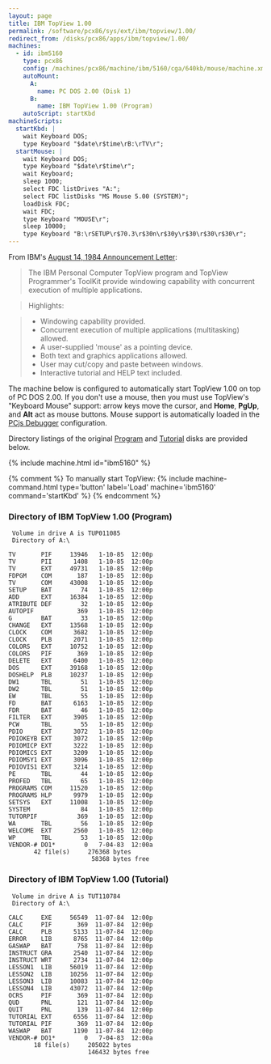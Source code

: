 ```yaml
---
layout: page
title: IBM TopView 1.00
permalink: /software/pcx86/sys/ext/ibm/topview/1.00/
redirect_from: /disks/pcx86/apps/ibm/topview/1.00/
machines:
  - id: ibm5160
    type: pcx86
    config: /machines/pcx86/machine/ibm/5160/cga/640kb/mouse/machine.xml
    autoMount:
      A:
        name: PC DOS 2.00 (Disk 1)
      B:
        name: IBM TopView 1.00 (Program)
    autoScript: startKbd
machineScripts:
  startKbd: |
    wait Keyboard DOS;
    type Keyboard "$date\r$time\rB:\rTV\r";
  startMouse: |
    wait Keyboard DOS;
    type Keyboard "$date\r$time\r";
    wait Keyboard;
    sleep 1000;
    select FDC listDrives "A:";
    select FDC listDisks "MS Mouse 5.00 (SYSTEM)";
    loadDisk FDC;
    wait FDC;
    type Keyboard "MOUSE\r";
    sleep 10000;
    type Keyboard "B:\rSETUP\r$70.3\r$30n\r$30y\r$30\r$30\r$30\r";
---
```


From IBM's [August 14, 1984 Announcement Letter](http://www-01.ibm.com/common/ssi/ShowDoc.wss?docURL=/common/ssi/rep_ca/2/897/ENUS284-282/index.html&lang=en&request_locale=en):

> The IBM Personal Computer TopView program and TopView Programmer's ToolKit provide windowing capability with
concurrent execution of multiple applications.

> Highlights:

> - Windowing capability provided.
> - Concurrent execution of multiple applications (multitasking) allowed.
> - A user-supplied 'mouse' as a pointing device.
> - Both text and graphics applications allowed.
> - User may cut/copy and paste between windows.
> - Interactive tutorial and HELP text included.

The machine below is configured to automatically start TopView 1.00 on top of PC DOS 2.00.  If you don't use a mouse,
then you must use TopView's "Keyboard Mouse" support: arrow keys move the cursor, and **Home**, **PgUp**, and **Alt** act
as mouse buttons.  Mouse support is automatically loaded in the [PCjs Debugger](debugger/) configuration.

Directory listings of the original [Program](#directory-of-ibm-topview-100-program) and [Tutorial](#directory-of-ibm-topview-100-tutorial)
disks are provided below.

{% include machine.html id="ibm5160" %}

{% comment %}
To manually start TopView: {% include machine-command.html type='button' label='Load' machine='ibm5160' command='startKbd' %}
{% endcomment %}

### Directory of IBM TopView 1.00 (Program)

     Volume in drive A is TUP011085
     Directory of A:\

    TV       PIF     13946   1-10-85  12:00p
    TV       PII      1408   1-10-85  12:00p
    TV       EXT     49731   1-10-85  12:00p
    FDPGM    COM       187   1-10-85  12:00p
    TV       COM     43008   1-10-85  12:00p
    SETUP    BAT        74   1-10-85  12:00p
    ADD      EXT     16384   1-10-85  12:00p
    ATRIBUTE DEF        32   1-10-85  12:00p
    AUTOPIF            369   1-10-85  12:00p
    G        BAT        33   1-10-85  12:00p
    CHANGE   EXT     13568   1-10-85  12:00p
    CLOCK    COM      3682   1-10-85  12:00p
    CLOCK    PLB      2071   1-10-85  12:00p
    COLORS   EXT     10752   1-10-85  12:00p
    COLORS   PIF       369   1-10-85  12:00p
    DELETE   EXT      6400   1-10-85  12:00p
    DOS      EXT     39168   1-10-85  12:00p
    DOSHELP  PLB     10237   1-10-85  12:00p
    DW1      TBL        51   1-10-85  12:00p
    DW2      TBL        51   1-10-85  12:00p
    EW       TBL        55   1-10-85  12:00p
    FD       BAT      6163   1-10-85  12:00p
    FDR      BAT        46   1-10-85  12:00p
    FILTER   EXT      3905   1-10-85  12:00p
    PCW      TBL        55   1-10-85  12:00p
    PDIO     EXT      3072   1-10-85  12:00p
    PDIOKEYB EXT      3072   1-10-85  12:00p
    PDIOMICP EXT      3222   1-10-85  12:00p
    PDIOMICS EXT      3209   1-10-85  12:00p
    PDIOMSY1 EXT      3096   1-10-85  12:00p
    PDIOVIS1 EXT      3214   1-10-85  12:00p
    PE       TBL        44   1-10-85  12:00p
    PROFED   TBL        65   1-10-85  12:00p
    PROGRAMS COM     11520   1-10-85  12:00p
    PROGRAMS HLP      9979   1-10-85  12:00p
    SETSYS   EXT     11008   1-10-85  12:00p
    SYSTEM              84   1-10-85  12:00p
    TUTORPIF           369   1-10-85  12:00p
    WA       TBL        56   1-10-85  12:00p
    WELCOME  EXT      2560   1-10-85  12:00p
    WP       TBL        53   1-10-85  12:00p
    VENDOR-# DO1*        0   7-04-83  12:00a
           42 file(s)     276368 bytes
                           58368 bytes free

### Directory of IBM TopView 1.00 (Tutorial)

     Volume in drive A is TUT110784
     Directory of A:\

    CALC     EXE     56549  11-07-84  12:00p
    CALC     PIF       369  11-07-84  12:00p
    CALC     PLB      5133  11-07-84  12:00p
    ERROR    LIB      8765  11-07-84  12:00p
    GASWAP   BAT       758  11-07-84  12:00p
    INSTRUCT GRA      2540  11-07-84  12:00p
    INSTRUCT WRT      2734  11-07-84  12:00p
    LESSON1  LIB     56019  11-07-84  12:00p
    LESSON2  LIB     10256  11-07-84  12:00p
    LESSON3  LIB     10083  11-07-84  12:00p
    LESSON4  LIB     43072  11-07-84  12:00p
    OCRS     PIF       369  11-07-84  12:00p
    QUD      PNL       121  11-07-84  12:00p
    QUIT     PNL       139  11-07-84  12:00p
    TUTORIAL EXT      6556  11-07-84  12:00p
    TUTORIAL PIF       369  11-07-84  12:00p
    WASWAP   BAT      1190  11-07-84  12:00p
    VENDOR-# DO1*        0   7-04-83  12:00a
           18 file(s)     205022 bytes
                          146432 bytes free
